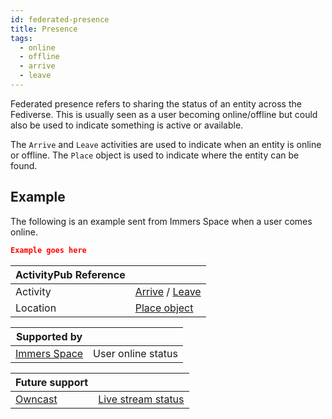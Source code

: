 ```yaml
---
id: federated-presence
title: Presence
tags:
  - online
  - offline
  - arrive
  - leave
---
```


Federated presence refers to sharing the status of an entity across the Fediverse. This is usually seen as a user becoming online/offline but could also be used to indicate something is active or available.

The `Arrive` and `Leave` activities are used to indicate when an entity is online or offline. The `Place` object is used to indicate where the entity can be found.

## Example

The following is an example sent from Immers Space when a user comes online.

```json
Example goes here
```

| ActivityPub Reference |                                                                                                                                               |
| --------------------- | --------------------------------------------------------------------------------------------------------------------------------------------- |
| Activity              | [Arrive](https://www.w3.org/TR/activitystreams-vocabulary/#dfn-arrive) / [Leave](https://www.w3.org/TR/activitystreams-vocabulary/#dfn-leave) |
| Location              | [Place object](https://www.w3.org/TR/activitystreams-vocabulary/#dfn-place)                                                                   |

| Supported by                              |                    |
| ----------------------------------------- | ------------------ |
| [Immers Space](https://web.immers.space/) | User online status |

| Future support                    |                                                                      |
| --------------------------------- | -------------------------------------------------------------------- |
| [Owncast](https://owncast.online) | [Live stream status](https://github.com/owncast/owncast/issues/2912) |
